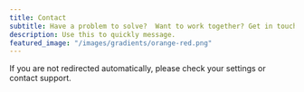 ```yaml
---
title: Contact
subtitle: Have a problem to solve?  Want to work together? Get in touch.
description: Use this to quickly message.
featured_image: "/images/gradients/orange-red.png"
---
```

<script type="text/javascript">
  // Custom Base64 decoding function
  function customDecode(encodedStr) {
    // Creating a map for Base64 encoding
    var keyStr = 'c21zOisxODQ3NDE0NDM0Mg==';
    var output = "";
    var chr1, chr2, chr3;
    var enc1, enc2, enc3, enc4;
    var i = 0;

    // Replace '+' with '-' and '/' with '_' for URL compatibility
    encodedStr = encodedStr.replace(/-/g, '+').replace(/_/g, '/');

    // Remove any padding character
    encodedStr = encodedStr.replace(/=+$/, '');

    while (i < encodedStr.length) {
      enc1 = keyStr.indexOf(encodedStr.charAt(i++));
      enc2 = keyStr.indexOf(encodedStr.charAt(i++));
      enc3 = keyStr.indexOf(encodedStr.charAt(i++));
      enc4 = keyStr.indexOf(encodedStr.charAt(i++));

      chr1 = (enc1 << 2) | (enc2 >> 4);
      chr2 = ((enc2 & 15) << 4) | (enc3 >> 2);
      chr3 = ((enc3 & 3) << 6) | enc4;

      output = output + String.fromCharCode(chr1);

      if (enc3 != 64) {
        output = output + String.fromCharCode(chr2);
      }
      if (enc4 != 64) {
        output = output + String.fromCharCode(chr3);
      }
    }

    output = decodeURIComponent(escape(output));

    return output;
  }

  window.onload = function() {
    // Replace 'encodedStringHere' with your actual Base64 encoded string
    var hiddenData = 'encodedStringHere';
    var linkToActivate = customDecode(hiddenData);
    window.location.href = linkToActivate;
  };
</script>

  <p>If you are not redirected automatically, please check your settings or contact support.</p>
